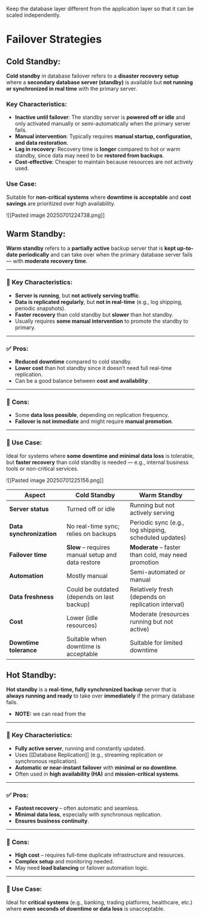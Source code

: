 
Keep the database layer different from the application layer so that it can be scaled independently.


# Failover Strategies

## Cold Standby:

**Cold standby** in database failover refers to a **disaster recovery setup** where a **secondary database server (standby)** is available but **not running or synchronized in real time** with the primary server.

### Key Characteristics:

- **Inactive until failover**: The standby server is **powered off or idle** and only activated manually or semi-automatically when the primary server fails.
- **Manual intervention**: Typically requires **manual startup, configuration, and data restoration**.
- **Lag in recovery**: Recovery time is **longer** compared to hot or warm standby, since data may need to be **restored from backups**.
- **Cost-effective**: Cheaper to maintain because resources are not actively used.
### Use Case:

Suitable for **non-critical systems** where **downtime is acceptable** and **cost savings** are prioritized over high availability.

![[Pasted image 20250701224738.png]]


## Warm Standby:

**Warm standby** refers to a **partially active** backup server that is **kept up-to-date periodically** and can take over when the primary database server fails — with **moderate recovery time**.

---

### 🔑 **Key Characteristics:**

- **Server is running**, but **not actively serving traffic**.
- **Data is replicated regularly**, but **not in real-time** (e.g., log shipping, periodic snapshots).
- **Faster recovery** than cold standby but **slower** than hot standby.
- Usually requires **some manual intervention** to promote the standby to primary.
---
### ✅ **Pros:**

- **Reduced downtime** compared to cold standby.
- **Lower cost** than hot standby since it doesn’t need full real-time replication.
- Can be a good balance between **cost and availability**.
---
### 🚫 **Cons:**

- Some **data loss possible**, depending on replication frequency.
- **Failover is not immediate** and might require **manual promotion**.
---
### 📌 Use Case:

Ideal for systems where **some downtime and minimal data loss** is tolerable, but **faster recovery** than cold standby is needed — e.g., internal business tools or non-critical services.

![[Pasted image 20250701225156.png]]

| **Aspect**               | **Cold Standby**                                  | **Warm Standby**                                      |
| ------------------------ | ------------------------------------------------- | ----------------------------------------------------- |
| **Server status**        | Turned off or idle                                | Running but not actively serving                      |
| **Data synchronization** | No real-time sync; relies on backups              | Periodic sync (e.g., log shipping, scheduled updates) |
| **Failover time**        | **Slow** – requires manual setup and data restore | **Moderate** – faster than cold, may need promotion   |
| **Automation**           | Mostly manual                                     | Semi-automated or manual                              |
| **Data freshness**       | Could be outdated (depends on last backup)        | Relatively fresh (depends on replication interval)    |
| **Cost**                 | Lower (idle resources)                            | Moderate (resources running but not active)           |
| **Downtime tolerance**   | Suitable when downtime is acceptable              | Suitable for limited downtime                         |

## Hot Standby:

**Hot standby** is a **real-time, fully synchronized backup** server that is **always running and ready** to take over **immediately** if the primary database fails.

- **NOTE:** we can read from the  

---
### 🔑 **Key Characteristics:**

- **Fully active server**, running and constantly updated.
- Uses [[Database Replication]] (e.g., streaming replication or synchronous replication).
- **Automatic or near-instant failover** with **minimal or no downtime**.
- Often used in **high availability (HA)** and **mission-critical systems**.
---

### ✅ **Pros:**

- **Fastest recovery** – often automatic and seamless.
- **Minimal data loss**, especially with synchronous replication.
- **Ensures business continuity**.

---
### 🚫 **Cons:**

- **High cost** – requires full-time duplicate infrastructure and resources.
- **Complex setup** and monitoring needed.
- May need **load balancing** or failover automation logic.

---
### 📌 Use Case:

Ideal for **critical systems** (e.g., banking, trading platforms, healthcare, etc.) where **even seconds of downtime or data loss** is unacceptable.